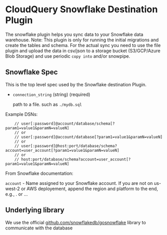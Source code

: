 # CloudQuery Snowflake Destination Plugin

The snowflake plugin helps you sync data to your Snowflake data warehouse. Note: This plugin is only for running the initial migrations and create the tables and schema. For the actual sync you need to use the file plugin and upload the data in csv/json to a storage bucket (S3/GCP/Azure Blob Storage) and use periodic `copy into` and/or snowpipe.

## Snowflake Spec

This is the top level spec used by the Snowflake destination Plugin.

- `connection_string` (string) (required)

  path to a file. such as `./mydb.sql`

Example DSNs:

```
	// user[:password]@account/database/schema[?param1=value1&paramN=valueN]
	// or
	// user[:password]@account/database[?param1=value1&paramN=valueN]
	// or
	// user[:password]@host:port/database/schema?account=user_account[?param1=value1&paramN=valueN]
	// or
	// host:port/database/schema?account=user_account[?param1=value1&paramN=valueN]
```

From Snowflake documentation:

`account` - Name assigned to your Snowflake account. If you are not on us-west-2 or AWS deployement, append the region and platform to the end, e.g., <account>.<region> or <account>.<region>.<platform>.

## Underlying library

We use the official [github.com/snowflakedb/gosnowflake](https://github.com/snowflakedb/gosnowflake) library to communicate with the database

